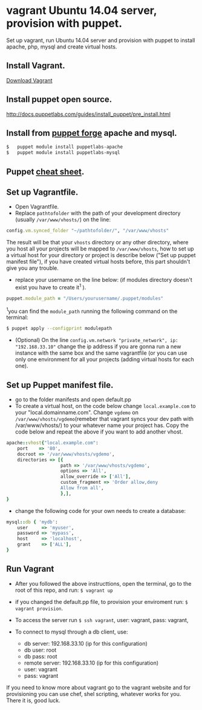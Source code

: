 # vagrant Ubuntu 14.04 server, provision with puppet. 
Set up vagrant, run Ubuntu 14.04 server and provision with puppet to install apache, php, mysql and create virtual hosts.

## Install Vagrant.

[Download Vagrant](https://www.vagrantup.com/downloads.html)

## Install puppet open source.

http://docs.puppetlabs.com/guides/install_puppet/pre_install.html

## Install from [puppet forge](https://forge.puppetlabs.com/) apache and mysql.
```bash
$	puppet module install puppetlabs-apache
$	puppet module install puppetlabs-mysql
```

## Puppet [cheat sheet](https://docs.puppetlabs.com/puppet_core_types_cheatsheet.pdf).

## Set up Vagrantfile.
+   Open Vagrantfile.
+   Replace `pathtofolder` with the path of your development directory (usually `/var/www/vhosts/`) on the line:
```ruby
config.vm.synced_folder "~/pathtofolder/", "/var/www/vhosts" 
```
The result will be that your `vhosts` directory or any other directory, where you host all your projects will be mapped to `/var/www/vhosts`, how to set up a virtual host for your directory or project is describe below ("Set up puppet manifest file"), if you have created virtual hosts before, this part shouldn't give you any trouble.

+  replace your username on the line below: (if modules directory doesn't exist you have to create it<sup>1</sup> ).
```ruby
puppet.module_path = "/Users/yourusername/.puppet/modules"
```
<sup>1</sup>you can find the `module_path` running the following command on the terminal:
```bash
$ puppet apply --configprint modulepath
```

+   (Optional) On the line `config.vm.network "private_network", ip: "192.168.33.10"` change the ip address if you are gonna run a new instance with the same box and the same vagrantfile (or you can use only one environment for all your projects (adding virtual hosts for each one).

## Set up Puppet manifest file.
+   go to the folder manifests and open default.pp
+   To create a virtual host, on the code below change `local.example.com` to your "local.domainname.com". Change `vgdemo` on `/var/www/vhosts/vgdemo`(remeber that vagrant syncs your dev path with /var/www/vhosts/) to your whatever name your project has. Copy the code below and repeat the above if you want to add another vhost.
```ruby
apache::vhost{"local.example.com":  
    port    => '80',
    docroot => '/var/www/vhosts/vgdemo',
    directories => [{
                    path => '/var/www/vhosts/vgdemo',
                    options => 'All',                                       
                    allow_override => ['All'],
                    custom_fragment => 'Order allow,deny
                    Allow from all',
                    },],    
}
```

+ change the following code for your own needs to create a database:
```ruby
mysql::db { 'mydb':
    user     => 'myuser',
    password => 'mypass',
    host     => 'localhost',
    grant    => ['ALL'],
}
```
## Run Vagrant
+   After you followed the above instructtions, open the terminal, go to the root of this repo, and run:
`$ vagrant up`

+   if you changed the default.pp file, to provision your enviroment run:
`$  vagrant provision`.

+   To access the server run `$ ssh vagrant`, user: vagrant, pass: vagrant,
+   To connect to mysql through a db client, use:
    *   db server: 192.168.33.10 (ip for this configuration)
    *   db user: root
    *   db pass: root
    *   remote server: 192.168.33.10 (ip for this configuration)
    *   user: vagrant
    *   pass: vagrant

If you need to know more about vagrant go to the vagrant website and for provisioning you can use chef, shel scripting, whatever works for you. There it is, good luck. 
